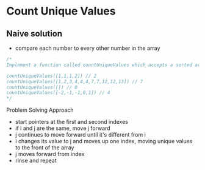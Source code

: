# Count Unique Values

## Naive solution
- compare each number to every other number in the array

```js
/*
Implement a function called countUniqueValues which accepts a sorted array, and counts the unique values in the array. There can be negative numbers in the array, but it will always be sorted.

countUniqueValues([1,1,1,2]) // 2
countUniqueValues([1,2,3,4,4,4,7,7,12,12,13]) // 7
countUniqueValues([]) // 0
countUniqueValues([-2,-1,-1,0,1]) // 4
*/
```

Problem Solving Approach
- start pointers at the first and second indexes
- if i and j are the same, move j forward
- j continues to move forward until it's different from i
- i changes its value to j and moves up one index, moving unique values to the front of the array
- j moves forward from index
- rinse and repeat
